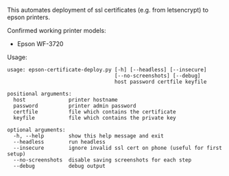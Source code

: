This automates deployment of ssl certificates (e.g. from letsencrypt) to epson printers.

Confirmed working printer models:
  - Epson WF-3720

Usage:

```
usage: epson-certificate-deploy.py [-h] [--headless] [--insecure]
                                   [--no-screenshots] [--debug]
                                   host password certfile keyfile

positional arguments:
  host              printer hostname
  password          printer admin password
  certfile          file which contains the certificate
  keyfile           file which contains the private key

optional arguments:
  -h, --help        show this help message and exit
  --headless        run headless
  --insecure        ignore invalid ssl cert on phone (useful for first setup)
  --no-screenshots  disable saving screenshots for each step
  --debug           debug output
```
